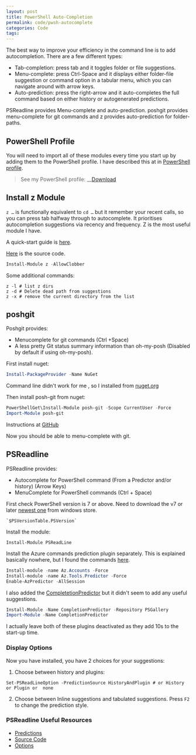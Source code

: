 ```yaml
---
layout: post
title: PowerShell Auto-Completion
permalink: code/pwsh-autocomplete
categories: Code
tags:
---
```


The best way to improve your efficiency in the command line is to add autocompletion. There are a few different types:

- Tab-completion: press tab and it toggles folder or file suggestions.
- Menu-complete: press Ctrl-Space and it displays either folder-file suggestion or command option in a tabular menu, which you can navigate around with arrow keys.
- Auto-prediction: press the right-arrow and it auto-completes the full command based on either history or autogenerated predictions.

PSReadline provides Menu-complete and auto-prediction. poshgit provides menu-complete for git commands and z provides auto-prediction for folder-paths.

## PowerShell Profile

You will need to import all of these modules every time you start up by adding them to the PowerShell profile. I have described this at in [PowerShell profile](./pwsh-profile).

> See my PowerShell profile: __[Download](../assets/pwsh.ps1)


## Install z Module

`z …` is functionally equivalent to `cd …` but it remember your recent calls, so you can press tab halfway through to autocomplete. It prioritises autocompletion suggestions via recency and frequency. Z is the most useful module I have.

A quick-start guide is [here](https://www.hanselman.com/blog/spend-less-time-cding-around-directories-with-the-powershell-z-shortcut).

[Here](https://github.com/badmotorfinger/z?WT.mc_id=-blog-scottha) is the source code.

```powershell
Install-Module z -AllowClobber
```

Some additional commands:

```
z -l # list z dirs
z -d # Delete dead path from suggestions
z -x # remove the current directory from the list
```

## poshgit

Poshgit provides:

- Menucomplete for git commands (Ctrl +Space)
- A less pretty Git status summary information than oh-my-posh (Disabled by default if using oh-my-posh).

First install nuget:
```powershell
Install-PackageProvider -Name NuGet
```

Command line didn't work for me , so I installed from [nuget.org](https://www.nuget.org/downloads)

Then install posh-git from nuget:
```powershell
PowerShellGet\Install-Module posh-git -Scope CurrentUser -Force
Import-Module posh-git
```

Instructions at [GitHub](https://github.com/dahlbyk/posh-git)

Now you should be able to menu-complete with git.


## PSReadline

PSReadline provides:

- Autocomplete for PowerShell command (From a Predictor and/or history) (Arrow Keys)
- MenuComplete for PowerShell commands (Ctrl + Space)

First check PowerShell version is 7 or above. Need to download the v7 or later [newest one](https://www.microsoft.com/store/productId/9MZ1SNWT0N5D) from windows store.

```
`$PSVersionTable.PSVersion`
```

Install the module:

```
Install-Module PSReadLine
```

Install the Azure commands prediction plugin separately. This is explained basically nowhere, but I found the commands [here](https://techcommunity.microsoft.com/t5/azure-tools-blog/announcing-general-availability-of-az-tools-predictor/ba-p/3297956).

```powershell
Install-module -name Az.Accounts -Force
Install-module -name Az.Tools.Predictor -Force
Enable-AzPredictor -AllSession
```

I also added the [CompletetionPredictor](https://github.com/PowerShell/CompletionPredictor/) but it didn't seem to add any useful suggestions.

```powershell
Install-Module -Name CompletionPredictor -Repository PSGallery
Import-Module -Name CompletionPredictor
```

I actually leave both of these plugins deactivated as they add 10s to the start-up time.

### Display Options

Now you have installed, you have 2 choices for your suggestions:

1. Choose between history and plugins:

```
Set-PSReadLineOption -PredictionSource HistoryAndPlugin # or History or Plugin or  none
```

2. Choose between Inline suggestions and tabulated suggestions. Press `F2` to change the prediction style.

### PSReadline Useful Resources

- [Predictions](https://jdhitsolutions.com/blog/powershell/8969/powershell-predicting-with-style/)
- [Source Code](https://github.com/PowerShell/PSReadLine)
- [Options](https://docs.microsoft.com/en-us/powershell/module/psreadline/set-psreadlineoption?view=powershell-7.2)

